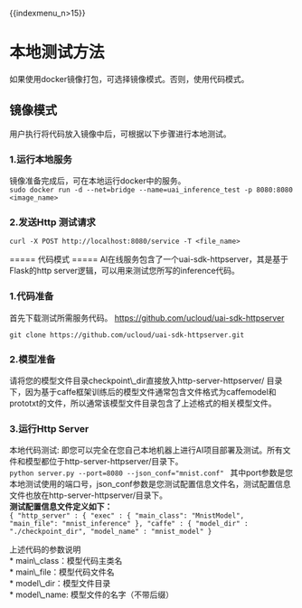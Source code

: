 {{indexmenu_n>15}}

# 本地测试方法

如果使用docker镜像打包，可选择镜像模式。否则，使用代码模式。

## 镜像模式

用户执行[](/ai/uai-inference/use/oplist/packdata_docker)将代码放入镜像中后，可根据以下步骤进行本地测试。

### 1.运行本地服务

镜像准备完成后，可在本地运行docker中的服务。  
`sudo docker run -d --net=bridge --name=uai_inference_test -p 8080:8080
<image_name>
`

### 2.发送Http 测试请求

    curl -X POST http://localhost:8080/service -T <file_name>

  
\===== 代码模式 ===== AI在线服务包含了一个uai-sdk-httpserver，其是基于Flask的http
server逻辑，可以用来测试您所写的inference代码。  

### 1.代码准备

首先下载测试所需服务代码。 <https://github.com/ucloud/uai-sdk-httpserver>

    git clone https://github.com/ucloud/uai-sdk-httpserver.git

### 2.模型准备

请将您的模型文件目录checkpoint\\\_dir直接放入http-server-httpserver/
目录下，因为基于caffe框架训练后的模型文件通常包含文件格式为caffemodel和prototxt的文件，所以通常该模型文件目录包含了上述格式的相关模型文件。

### 3.运行Http Server

本地代码测试:
即您可以完全在您自己本地机器上进行AI项目部署及测试。所有文件和模型都位于http-server-httpserver/目录下。  
`python server.py --port=8080 --json_conf="mnist.conf"
`
其中port参数是您本地测试使用的端口号，json\_conf参数是您测试配置信息文件名，测试配置信息文件也放在http-server-httpserver/目录下。  
**测试配置信息文件定义如下：**  
`
{
"http_server" : {
"exec" : {
"main_class": "MnistModel",
"main_file": "mnist_inference"
},
"caffe" : {
"model_dir" : "./checkpoint_dir",
"model_name" : "mnist_model"
}
`

上述代码的参数说明  
\* main\\\_class：模型代码主类名  
\* main\\\_file：模型代码文件名  
\* model\\\_dir：模型文件目录  
\* model\\\_name: 模型文件的名字（不带后缀）
